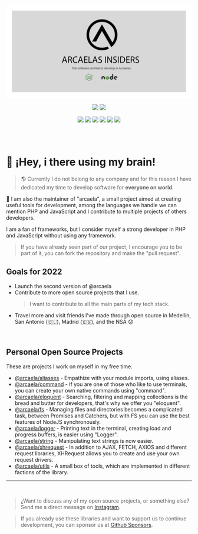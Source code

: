 
<br> <br>
<center>
<img src="./assets/banner.svg">

<a target="_blank" href="https://github.com/sponsors/arcaela"><img src="https://img.shields.io/badge/SPONSOR-%E2%99%A5-pink"></a> <a target="_blank" href="./LICENSE"><img src="https://img.shields.io/badge/LICENSE-MD-blue"></a>



<a target="_blank" href="https://npmjs.com/package/@arcaela/aliasses"><img src="https://img.shields.io/badge/aliasses-npm-red"></a> <a target="_blank" href="https://npmjs.com/package/@arcaela/command"><img src="https://img.shields.io/badge/command-npm-blue"></a> <a target="_blank" href="https://npmjs.com/package/@arcaela/eloquent"><img src="https://img.shields.io/badge/eloquent-npm-orange"></a> <a target="_blank" href="https://npmjs.com/package/@arcaela/fs"><img src="https://img.shields.io/badge/fs-npm-violet"></a> <a target="_blank" href="https://npmjs.com/package/@arcaela/logger"><img src="https://img.shields.io/badge/logger-npm-green"></a> <a target="_blank" href="https://npmjs.com/package/@arcaela/logger"><img src="https://img.shields.io/badge/logger-npm-xhrequest"></a>
</center>

<br> <br>

# 👋 ¡Hey, i there using my brain!

> 🌎 Currently I do not belong to any company and for this reason I have dedicated my time to develop software for **everyone on world**.

🚧 I am also the maintainer of "arcaela", a small project aimed at creating useful tools for development, among the languages ​​we handle we can mention PHP and JavaScript and I contribute to multiple projects of others developers.

I am a fan of frameworks, but I consider myself a strong developer in PHP and JavaScript without using any framework.

> If you have already seen part of our project, I encourage you to be part of it, you can fork the repository and make the "pull request".

## Goals for 2022
- Launch the second version of @arcaela
- Contribute to more open source projects that I use.
    > I want to contribute to all the main parts of my tech stack.
- Travel more and visit friends I've made through open source in Medellin, San Antonio (🇨🇱),  Madrid (🇪🇸), and the NSA 😞


<br/>

## Personal Open Source Projects

These are projects I work on myself in my free time.

- [@arcaela/aliasses](https://github.com/arcaela/arcaela/aliasses) - Empathize with your module imports, using aliases.
- [@arcaela/command](https://github.com/arcaela/arcaela/command) - If you are one of those who like to use terminals, you can create your own native commands using "command".
- [@arcaela/eloquent](https://github.com/arcaela/arcaela/eloquent) - Searching, filtering and mapping collections is the bread and butter for developers, that's why we offer you "eloquent".
- [@arcaela/fs](https://github.com/arcaela/arcaela/fs) - Managing files and directories becomes a complicated task, between Promises and Catchers, but with FS you can use the best features of NodeJS synchronously.
- [@arcaela/logger](https://github.com/arcaela/arcaela/logger) - Printing text in the terminal, creating load and progress buffers, is easier using "Logger".
- [@arcaela/string](https://github.com/arcaela/arcaela/string) - Manipulating text strings is now easier.
- [@arcaela/xhrequest](https://github.com/arcaela/arcaela/xhrequest) - In addition to AJAX, FETCH, AXIOS and different request libraries, XHRequest allows you to create and use your own request drivers.
- [@arcaela/utils](https://github.com/arcaela/arcaela/utils) - A small box of tools, which are implemented in different factions of the library.

<hr/><br/>

> ¿Want to discuss any of my open source projects, or something else? Send me a direct message on [Instagram](https://instagram.com/arcaelas).

> If you already use these libraries and want to support us to continue development, you can sponsor us at [Github Sponsors](https://github.com/sponsors/arcaela).